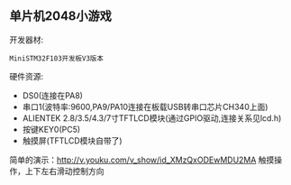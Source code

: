 ## 单片机2048小游戏
开发器材:

	MiniSTM32F103开发板V3版本

硬件资源:
- DS0(连接在PA8) 
- 串口1(波特率:9600,PA9/PA10连接在板载USB转串口芯片CH340上面)
- ALIENTEK 2.8/3.5/4.3/7寸TFTLCD模块(通过GPIO驱动,连接关系见lcd.h)
- 按键KEY0(PC5) 
- 触摸屏(TFTLCD模块自带了) 

简单的演示：http://v.youku.com/v_show/id_XMzQxODEwMDU2MA
触摸操作，上下左右滑动控制方向
